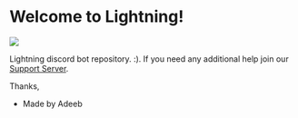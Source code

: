 # Welcome to Lightning!

![](https://cdn.discordapp.com/avatars/852738368487948288/eead991abfcd8540699ff80c1c336d5a.webp?size=2048)

Lightning discord bot repository. :). If you need any additional help join our [Support Server](https://discord.gg/2MbxmzFc2s). 

Thanks, 

* Made by Adeeb
